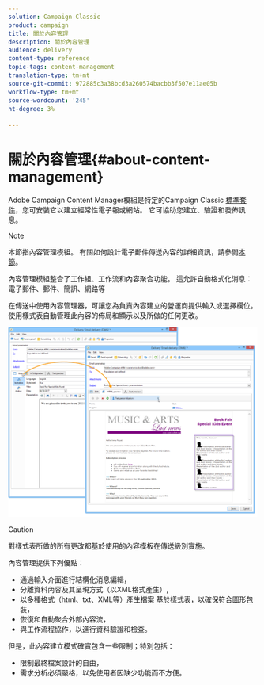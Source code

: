 ```yaml
---
solution: Campaign Classic
product: campaign
title: 關於內容管理
description: 關於內容管理
audience: delivery
content-type: reference
topic-tags: content-management
translation-type: tm+mt
source-git-commit: 972885c3a38bcd3a260574bacbb3f507e11ae05b
workflow-type: tm+mt
source-wordcount: '245'
ht-degree: 3%

---
```



# 關於內容管理{#about-content-management}

Adobe Campaign Content Manager模組是特定的Campaign Classic [標準套件](../../installation/using/installing-campaign-standard-packages.md)，您可安裝它以建立經常性電子報或網站。 它可協助您建立、驗證和發佈訊息。

>[!NOTE]
>
>本節指內容管理模組。 有關如何設計電子郵件傳送內容的詳細資訊，請參閱[本節](../../delivery/using/defining-the-email-content.md)。

內容管理模組整合了工作組、工作流和內容聚合功能。 這允許自動格式化消息：電子郵件、郵件、簡訊、網路等

在傳送中使用內容管理器，可讓您為負責內容建立的營運商提供輸入或選擇欄位。 使用樣式表自動管理此內容的佈局和顯示以及所做的任何更改。

![](assets/s_ncs_content_create_content_sample.png)

>[!CAUTION]
>
>對樣式表所做的所有更改都基於使用的內容模板在傳送級別實施。

內容管理提供下列優點：

* 通過輸入介面進行結構化消息編輯，
* 分離資料內容及其呈現方式（以XML格式產生）,
* 以多種格式（html、txt、XML等）產生檔案 基於樣式表，以確保符合圖形包裝，
* 恢復和自動聚合外部內容流，
* 與工作流程協作，以進行資料驗證和檢查。

但是，此內容建立模式確實包含一些限制；特別包括：

* 限制最終檔案設計的自由，
* 需求分析必須嚴格，以免使用者因缺少功能而不方便。

